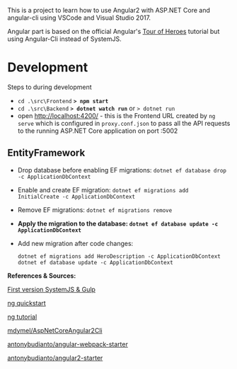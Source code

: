 This is a project to learn how to use Angular2 with ASP.NET Core and angular-cli using VSCode and Visual Studio 2017. 

Angular part is based on the official Angular's [Tour of Heroes](https://angular.io/docs/ts/latest/tutorial/) tutorial but using Angular-Cli instead of SystemJS.


# Development
Steps to during development
* `cd .\src\Frontend` __`> npm start`__
* `cd .\src\Backend` __`> dotnet watch run`__ or `> dotnet run`
* open [http://localhost:4200/](http://localhost:4200/) - this is the Frontend URL created by `ng serve` 
which is configured in `proxy.conf.json` to pass all the API requests to the running ASP.NET Core application on port :5002


## EntityFramework
* Drop database before enabling EF migrations: `dotnet ef database drop -c ApplicationDbContext`
* Enable and create EF migration: `dotnet ef migrations add InitialCreate -c ApplicationDbContext`
* Remove EF migrations: `dotnet ef migrations remove`
* __Apply the migration to the database: `dotnet ef database update -c ApplicationDbContext`__
* Add new migration after code changes: 

    ```
    dotnet ef migrations add HeroDescription -c ApplicationDbContext
    dotnet ef database update -c ApplicationDbContext
    ```

__References & Sources:__

[First version SystemJS & Gulp](https://github.com/krzyhook/aspnet-core-angular2-starter)

[ng quickstart](https://angular.io/docs/ts/latest/quickstart.html)

[ng tutorial](https://angular.io/docs/ts/latest/tutorial)

[mdymel/AspNetCoreAngular2Cli](https://github.com/mdymel/AspNetCoreAngular2Cli)

[antonybudianto/angular-webpack-starter](https://github.com/antonybudianto/angular-webpack-starter)

[antonybudianto/angular2-starter](https://github.com/antonybudianto/angular2-starter)